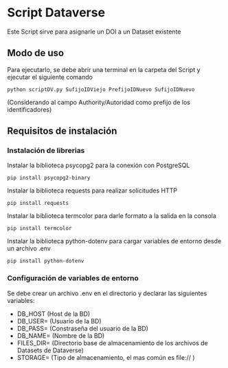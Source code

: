 # Script Dataverse
Este Script sirve para asignarle un DOI a un Dataset existente

## Modo de uso
Para ejecutarlo, se debe abrir una terminal en la carpeta del Script y ejecutar el siguiente comando
```
python scriptDV.py SufijoIDViejo PrefijoIDNuevo SufijoIDNuevo
```
(Considerando al campo Authority/Autoridad como prefijo de los identificadores)

## Requisitos de instalación

### Instalación de librerias
Instalar la biblioteca psycopg2 para la conexión con PostgreSQL
```
pip install psycopg2-binary
```

Instalar la biblioteca requests para realizar solicitudes HTTP
```
pip install requests
```
Instalar la biblioteca termcolor para darle formato a la salida en la consola
```
pip install termcolor
```
Instalar la biblioteca python-dotenv para cargar variables de entorno desde un archivo .env
```
pip install python-dotenv
```
### Configuración de variables de entorno
Se debe crear un archivo .env en el directorio y declarar las siguientes variables:
- DB_HOST (Host de la BD)
- DB_USER= (Usuario de la BD)
- DB_PASS= (Constraseña del usuario de la BD)
- DB_NAME= (Nombre de la BD)
- FILES_DIR= (Directorio base de almacenamiento de los archivos de Datasets de Dataverse)
- STORAGE= (Tipo de almacenamiento, el mas común es file:// )

